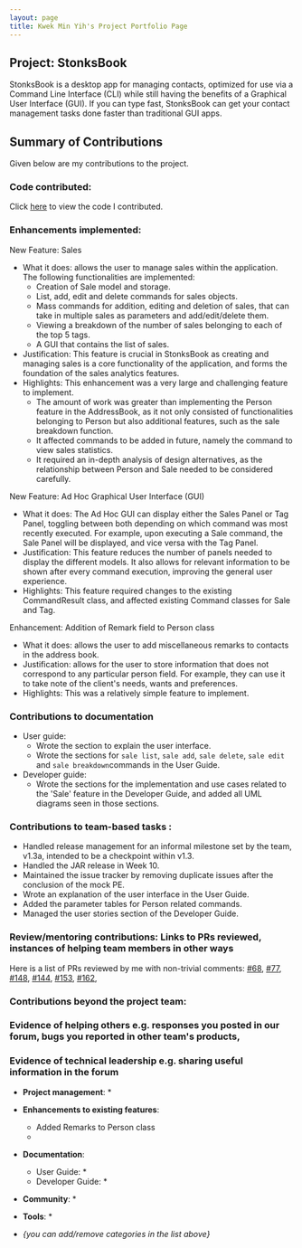 ```yaml
---
layout: page
title: Kwek Min Yih's Project Portfolio Page
---
```


 ## Project: StonksBook

 StonksBook is a desktop app for managing contacts, optimized for use via a Command Line Interface (CLI) 
 while still having the benefits of a Graphical User Interface (GUI). 
 If you can type fast, StonksBook can get your contact management tasks done faster than traditional GUI apps.
 
 ## Summary of Contributions

 Given below are my contributions to the project.

 ### Code contributed:
 Click [here](https://nus-cs2103-ay2021s1.github.io/tp-dashboard/#breakdown=true&search=hakujitsu) to view the code I contributed.

 ### Enhancements implemented:
 
 New Feature: Sales
 * What it does: allows the user to manage sales within the application. The following functionalities are implemented:
     * Creation of Sale model and storage.
     * List, add, edit and delete commands for sales objects.
     * Mass commands for addition, editing and deletion of sales, that can take in multiple sales as parameters and add/edit/delete them.
     * Viewing a breakdown of the number of sales belonging to each of the top 5 tags.
     * A GUI that contains the list of sales.
 * Justification: This feature is crucial in StonksBook as creating and managing sales is a core functionality of the application, 
 and forms the foundation of the sales analytics features.
 * Highlights: This enhancement was a very large and challenging feature to implement.
     * The amount of work was greater than implementing the Person feature in the AddressBook, as it not only consisted of 
     functionalities belonging to Person but also additional features, such as the sale breakdown function.
     * It affected commands to be added in future, namely the command to view sales statistics. 
     * It required an in-depth analysis of design alternatives, as the relationship between Person and Sale needed to be considered carefully.
 
 New Feature: Ad Hoc Graphical User Interface (GUI)
 * What it does: The Ad Hoc GUI can display either the Sales Panel or Tag Panel, 
 toggling between both depending on which command was most recently executed. 
 For example, upon executing a Sale command, the Sale Panel will be displayed, and vice versa with the Tag Panel.
 * Justification: This feature reduces the number of panels needed to display the different models.
 It also allows for relevant information to be shown after every command execution, improving the general user experience.
 * Highlights: This feature required changes to the existing CommandResult class, and affected existing Command classes for Sale and Tag.
 
 Enhancement: Addition of Remark field to Person class
 * What it does: allows the user to add miscellaneous remarks to contacts in the address book. 
 * Justification: allows for the user to store information that does not correspond to any particular person field.
 For example, they can use it to take note of the client's needs, wants and preferences.
 * Highlights: This was a relatively simple feature to implement.
 
 ### Contributions to documentation
 
 - User guide:
     - Wrote the section to explain the user interface.
     - Wrote the sections for `sale list`, `sale add`, `sale delete`, `sale edit` and `sale breakdown`commands in the User Guide.
 - Developer guide: 
     - Wrote the sections for the implementation and use cases related to the 'Sale' feature in the Developer Guide,
     and added all UML diagrams seen in those sections.
 
 ### Contributions to team-based tasks :
 
 * Handled release management for an informal milestone set by the team, v1.3a, intended to be a checkpoint within v1.3.
 * Handled the JAR release in Week 10.
 * Maintained the issue tracker by removing duplicate issues after the conclusion of the mock PE. 
 * Wrote an explanation of the user interface in the User Guide.
 * Added the parameter tables for Person related commands.
 * Managed the user stories section of the Developer Guide.
 
 ### Review/mentoring contributions: Links to PRs reviewed, instances of helping team members in other ways
  Here is a list of PRs reviewed by me with non-trivial comments: 
  [#68](https://github.com/AY2021S1-CS2103T-T11-1/tp/pull/68), 
  [#77](https://github.com/AY2021S1-CS2103T-T11-1/tp/pull/77), 
  [#148](https://github.com/AY2021S1-CS2103T-T11-1/tp/pull/148), 
  [#144](https://github.com/AY2021S1-CS2103T-T11-1/tp/pull/114), 
  [#153](https://github.com/AY2021S1-CS2103T-T11-1/tp/pull/153),
  [#162](https://github.com/AY2021S1-CS2103T-T11-1/tp/pull/162),
 
 ### Contributions beyond the project team:
 
 ### Evidence of helping others e.g. responses you posted in our forum, bugs you reported in other team's products,
 ### Evidence of technical leadership e.g. sharing useful information in the forum






 * **Project management**:
   * 

 * **Enhancements to existing features**:
   * Added Remarks to Person class
   * 

 * **Documentation**:
   * User Guide:
     *
   * Developer Guide:
     *

 * **Community**:
   *

 * **Tools**:
   *

 * _{you can add/remove categories in the list above}_
